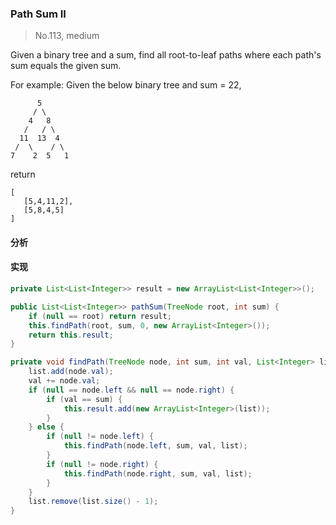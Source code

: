 ### Path Sum II

> No.113, medium

Given a binary tree and a sum, find all root-to-leaf paths where each path's sum equals the given sum.

For example: Given the below binary tree and sum = 22,

```
      5
     / \
    4   8
   /   / \
  11  13  4
 /  \    / \
7    2  5   1
```

return

```
[
   [5,4,11,2],
   [5,8,4,5]
]
```

#### 分析

#### 实现

```java
private List<List<Integer>> result = new ArrayList<List<Integer>>();

public List<List<Integer>> pathSum(TreeNode root, int sum) {
    if (null == root) return result;
    this.findPath(root, sum, 0, new ArrayList<Integer>());
    return this.result;
}

private void findPath(TreeNode node, int sum, int val, List<Integer> list) {
    list.add(node.val);
    val += node.val;
    if (null == node.left && null == node.right) {
        if (val == sum) {
            this.result.add(new ArrayList<Integer>(list));
        }
    } else {
        if (null != node.left) {
            this.findPath(node.left, sum, val, list);
        }
        if (null != node.right) {
            this.findPath(node.right, sum, val, list);
        }
    }
    list.remove(list.size() - 1);
}
```